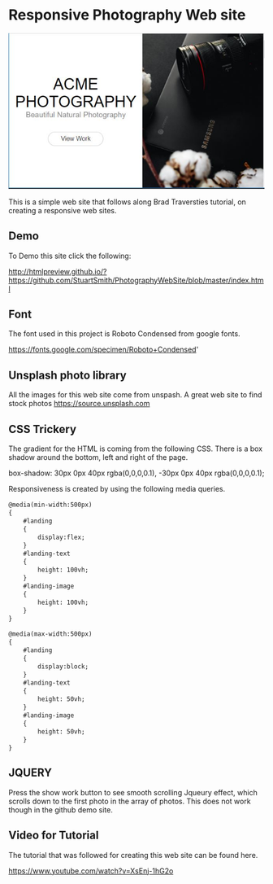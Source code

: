 # Responsive Photography Web site

<img  src="https://raw.githubusercontent.com/StuartSmith/PhotographyWebSite/master/WebsiteImage.JPG">

This is a simple web site that follows along Brad Traversties tutorial, on creating a responsive web sites.


## Demo

To Demo this site click the following:

http://htmlpreview.github.io/?https://github.com/StuartSmith/PhotographyWebSite/blob/master/index.html

## Font

The font used in this project is Roboto Condensed from google fonts.

https://fonts.google.com/specimen/Roboto+Condensed'

## Unsplash photo library

All the images for this web site come from unspash. A great web site to find stock photos
https://source.unsplash.com

## CSS Trickery 

The gradient for the HTML is coming from the following CSS. There is a box shadow around the bottom, left and right of the page. 

box-shadow: 30px 0px  40px rgba(0,0,0,0.1), -30px 0px  40px rgba(0,0,0,0.1);

Responsiveness is created by using the following media queries.
```
@media(min-width:500px)
{
    #landing
    {        
        display:flex;
    }
    #landing-text
    {
        height: 100vh;
    }
    #landing-image
    {
        height: 100vh;
    }
}
```

```
@media(max-width:500px)
{
    #landing
    {        
        display:block;
    }
    #landing-text
    {
        height: 50vh;
    }
    #landing-image
    {
        height: 50vh;
    }
}
```
## JQUERY

Press the show work button to see smooth scrolling Jqueury effect, which scrolls down to the first photo in the array of photos.  This does not work though in the github demo site.   

## Video for Tutorial
The tutorial that was followed for creating this web site can be found here. 

https://www.youtube.com/watch?v=XsEnj-1hG2o
